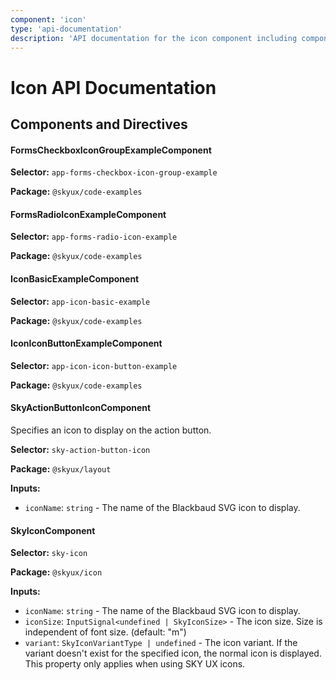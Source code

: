 ```yaml
---
component: 'icon'
type: 'api-documentation'
description: 'API documentation for the icon component including components, interfaces, and types.'
---
```


# Icon API Documentation

## Components and Directives

#### FormsCheckboxIconGroupExampleComponent

**Selector:** `app-forms-checkbox-icon-group-example`

**Package:** `@skyux/code-examples`

#### FormsRadioIconExampleComponent

**Selector:** `app-forms-radio-icon-example`

**Package:** `@skyux/code-examples`

#### IconBasicExampleComponent

**Selector:** `app-icon-basic-example`

**Package:** `@skyux/code-examples`

#### IconIconButtonExampleComponent

**Selector:** `app-icon-icon-button-example`

**Package:** `@skyux/code-examples`

#### SkyActionButtonIconComponent

Specifies an icon to display on the action button.

**Selector:** `sky-action-button-icon`

**Package:** `@skyux/layout`

**Inputs:**

- `iconName`: `string` - The name of the Blackbaud SVG icon to display.

#### SkyIconComponent

**Selector:** `sky-icon`

**Package:** `@skyux/icon`

**Inputs:**

- `iconName`: `string` - The name of the Blackbaud SVG icon to display.
- `iconSize`: `InputSignal<undefined | SkyIconSize>` - The icon size. Size is independent of font size. (default: "m")
- `variant`: `SkyIconVariantType | undefined` - The icon variant. If the variant doesn't exist for the
specified icon, the normal icon is displayed. This property only applies when using SKY UX icons.